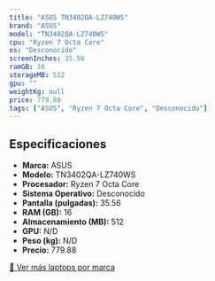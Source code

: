 ```yaml
---
title: "ASUS TN3402QA-LZ740WS"
brand: "ASUS"
model: "TN3402QA-LZ740WS"
cpu: "Ryzen 7 Octa Core"
os: "Desconocido"
screenInches: 35.56
ramGB: 16
storageMB: 512
gpu: ""
weightKg: null
price: 779.88
tags: ["ASUS", "Ryzen 7 Octa Core", "Desconocido"]
---
```

## Especificaciones

- **Marca:** ASUS
- **Modelo:** TN3402QA-LZ740WS
- **Procesador:** Ryzen 7 Octa Core
- **Sistema Operativo:** Desconocido
- **Pantalla (pulgadas):** 35.56
- **RAM (GB):** 16
- **Almacenamiento (MB):** 512
- **GPU:** N/D
- **Peso (kg):** N/D
- **Precio:** 779.88

[:rocket: Ver más laptops por marca](/brand/asus)
